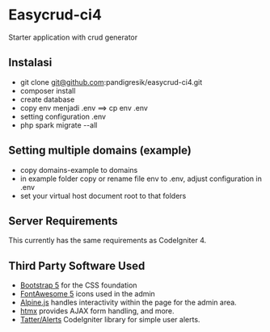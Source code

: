 # Easycrud-ci4

Starter application with crud generator

## Instalasi

- git clone git@github.com:pandigresik/easycrud-ci4.git
- composer install
- create database
- copy env menjadi .env ==> cp env .env
- setting configuration .env
- php spark migrate --all

## Setting multiple domains (example)

- copy domains-example to domains
- in example folder copy or rename file env to .env, adjust configuration in .env
- set your virtual host document root to that folders

## Server Requirements

This currently has the same requirements as CodeIgniter 4.

## Third Party Software Used

- [Bootstrap 5](https://getbootstrap.com/) for the CSS foundation
- [FontAwesome 5](https://fontawesome.com/) icons used in the admin
- [Alpine.js](https://alpinejs.dev/) handles interactivity within the page for the admin area.
- [htmx](https://htmx.org/) provides AJAX form handling, and more.
- [Tatter/Alerts](https://github.com/tattersoftware/codeigniter4-alerts) CodeIgniter library for simple user alerts.
